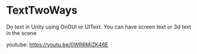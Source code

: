 # TextTwoWays
Do text in Unity using OnGUI or UIText. You can have screen text or 3d text in the scene

youtube:  https://youtu.be/0WR6MjZK46E
